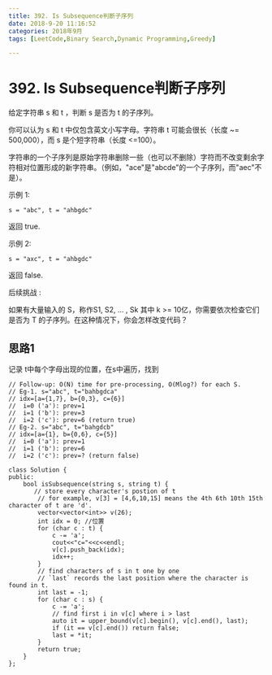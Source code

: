 ```yaml
---
title: 392. Is Subsequence判断子序列
date: 2018-9-20 11:16:52 
categories: 2018年9月
tags: [LeetCode,Binary Search,Dynamic Programming,Greedy]

---
```

# 392. Is Subsequence判断子序列


给定字符串 s 和 t ，判断 s 是否为 t 的子序列。

你可以认为 s 和 t 中仅包含英文小写字母。字符串 t 可能会很长（长度 ~= 500,000），而 s 是个短字符串（长度 <=100）。

字符串的一个子序列是原始字符串删除一些（也可以不删除）字符而不改变剩余字符相对位置形成的新字符串。（例如，"ace"是"abcde"的一个子序列，而"aec"不是）。


<!-- more -->


示例 1:

	s = "abc", t = "ahbgdc"

返回 true.

示例 2:

	s = "axc", t = "ahbgdc"

返回 false.

后续挑战 :

如果有大量输入的 S，称作S1, S2, ... , Sk 其中 k >= 10亿，你需要依次检查它们是否为 T 的子序列。在这种情况下，你会怎样改变代码？


## 思路1
记录	t中每个字母出现的位置，在s中遍历，找到
  	
	// Follow-up: O(N) time for pre-processing, O(Mlog?) for each S.
    // Eg-1. s="abc", t="bahbgdca"
    // idx=[a={1,7}, b={0,3}, c={6}]
    //  i=0 ('a'): prev=1
    //  i=1 ('b'): prev=3
    //  i=2 ('c'): prev=6 (return true)
    // Eg-2. s="abc", t="bahgdcb"
    // idx=[a={1}, b={0,6}, c={5}]
    //  i=0 ('a'): prev=1
    //  i=1 ('b'): prev=6
    //  i=2 ('c'): prev=? (return false)

	class Solution {
	public:
	    bool isSubsequence(string s, string t) {
	       // store every character's postion of t
	        // for example, v[3] = [4,6,10,15] means the 4th 6th 10th 15th character of t are 'd'.
	        vector<vector<int>> v(26);
	        int idx = 0; //位置
	        for (char c : t) {
	            c -= 'a';
	            cout<<"c="<<c<<endl;
	            v[c].push_back(idx);
	            idx++;
	        }
	        // find characters of s in t one by one
	        // `last` records the last position where the character is found in t.
	        int last = -1;
	        for (char c : s) {
	            c -= 'a';
	            // find first i in v[c] where i > last
	            auto it = upper_bound(v[c].begin(), v[c].end(), last);
	            if (it == v[c].end()) return false;
	            last = *it;
	        }
	        return true;
	    }
	};